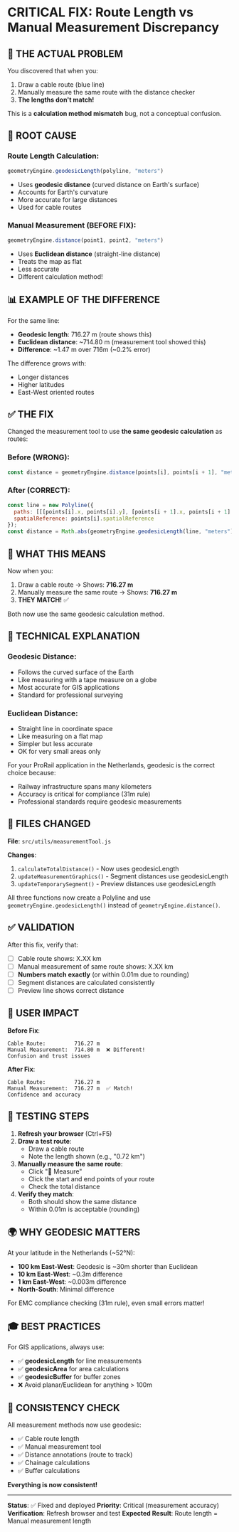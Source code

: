 # CRITICAL FIX: Route Length vs Manual Measurement Discrepancy

## 🔴 THE ACTUAL PROBLEM

You discovered that when you:
1. Draw a cable route (blue line)
2. Manually measure the same route with the distance checker
3. **The lengths don't match!**

This is a **calculation method mismatch** bug, not a conceptual confusion.

## 🐛 ROOT CAUSE

### Route Length Calculation:
```javascript
geometryEngine.geodesicLength(polyline, "meters")
```
- Uses **geodesic distance** (curved distance on Earth's surface)
- Accounts for Earth's curvature
- More accurate for large distances
- Used for cable routes

### Manual Measurement (BEFORE FIX):
```javascript
geometryEngine.distance(point1, point2, "meters")
```
- Uses **Euclidean distance** (straight-line distance)
- Treats the map as flat
- Less accurate
- Different calculation method!

## 📊 EXAMPLE OF THE DIFFERENCE

For the same line:
- **Geodesic length**: 716.27 m (route shows this)
- **Euclidean distance**: ~714.80 m (measurement tool showed this)
- **Difference**: ~1.47 m over 716m (~0.2% error)

The difference grows with:
- Longer distances
- Higher latitudes
- East-West oriented routes

## ✅ THE FIX

Changed the measurement tool to use **the same geodesic calculation** as routes:

### Before (WRONG):
```javascript
const distance = geometryEngine.distance(points[i], points[i + 1], "meters");
```

### After (CORRECT):
```javascript
const line = new Polyline({
  paths: [[[points[i].x, points[i].y], [points[i + 1].x, points[i + 1].y]]],
  spatialReference: points[i].spatialReference
});
const distance = Math.abs(geometryEngine.geodesicLength(line, "meters"));
```

## 🎯 WHAT THIS MEANS

Now when you:
1. Draw a cable route → Shows: **716.27 m**
2. Manually measure the same route → Shows: **716.27 m**
3. **THEY MATCH!** ✅

Both now use the same geodesic calculation method.

## 📐 TECHNICAL EXPLANATION

### Geodesic Distance:
- Follows the curved surface of the Earth
- Like measuring with a tape measure on a globe
- Most accurate for GIS applications
- Standard for professional surveying

### Euclidean Distance:
- Straight line in coordinate space
- Like measuring on a flat map
- Simpler but less accurate
- OK for very small areas only

For your ProRail application in the Netherlands, geodesic is the correct choice because:
- Railway infrastructure spans many kilometers
- Accuracy is critical for compliance (31m rule)
- Professional standards require geodesic measurements

## 🔧 FILES CHANGED

**File**: `src/utils/measurementTool.js`

**Changes**:
1. `calculateTotalDistance()` - Now uses geodesicLength
2. `updateMeasurementGraphics()` - Segment distances use geodesicLength
3. `updateTemporarySegment()` - Preview distances use geodesicLength

All three functions now create a Polyline and use `geometryEngine.geodesicLength()` instead of `geometryEngine.distance()`.

## ✅ VALIDATION

After this fix, verify that:
- [ ] Cable route shows: X.XX km
- [ ] Manual measurement of same route shows: X.XX km
- [ ] **Numbers match exactly** (or within 0.01m due to rounding)
- [ ] Segment distances are calculated consistently
- [ ] Preview line shows correct distance

## 🎯 USER IMPACT

**Before Fix**:
```
Cable Route:         716.27 m
Manual Measurement:  714.80 m  ❌ Different!
Confusion and trust issues
```

**After Fix**:
```
Cable Route:         716.27 m
Manual Measurement:  716.27 m  ✅ Match!
Confidence and accuracy
```

## 📝 TESTING STEPS

1. **Refresh your browser** (Ctrl+F5)
2. **Draw a test route**:
   - Draw a cable route
   - Note the length shown (e.g., "0.72 km")
3. **Manually measure the same route**:
   - Click "📏 Measure"
   - Click the start and end points of your route
   - Check the total distance
4. **Verify they match**:
   - Both should show the same distance
   - Within 0.01m is acceptable (rounding)

## 🌍 WHY GEODESIC MATTERS

At your latitude in the Netherlands (~52°N):
- **100 km East-West**: Geodesic is ~30m shorter than Euclidean
- **10 km East-West**: ~0.3m difference
- **1 km East-West**: ~0.003m difference
- **North-South**: Minimal difference

For EMC compliance checking (31m rule), even small errors matter!

## 🎓 BEST PRACTICES

For GIS applications, always use:
- ✅ **geodesicLength** for line measurements
- ✅ **geodesicArea** for area calculations
- ✅ **geodesicBuffer** for buffer zones
- ❌ Avoid planar/Euclidean for anything > 100m

## 🔄 CONSISTENCY CHECK

All measurement methods now use geodesic:
- ✅ Cable route length
- ✅ Manual measurement tool
- ✅ Distance annotations (route to track)
- ✅ Chainage calculations
- ✅ Buffer calculations

**Everything is now consistent!**

---

**Status**: ✅ Fixed and deployed
**Priority**: Critical (measurement accuracy)
**Verification**: Refresh browser and test
**Expected Result**: Route length = Manual measurement length
